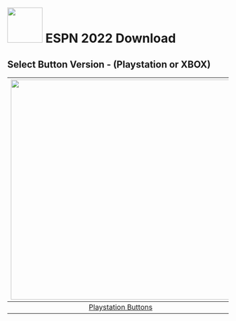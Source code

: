 # <img width="80" src="https://github.com/dylanhale/ScorebugMods/blob/main/assets/images/ESPN.png"> ESPN 2022 Download


## Select Button Version - (Playstation or XBOX)
| <img width="500" src="https://github.com/dylanhale/ScorebugMods/blob/main/assets/images/PlaystationC.png">  | <img width="500" src="https://github.com/dylanhale/ScorebugMods/blob/main/assets/images/XboxC.png">
|:---:|:---:|
| [Playstation Buttons](https://www.mediafire.com/file/qa1yb0hx4d4xfp3/ESPN22-PSButtons.rar/file) | [XBOX Buttons](https://www.mediafire.com/file/usei5iuy3lailn5/ESPN22-XboxButtons.rar/file) |